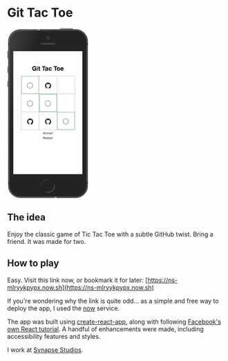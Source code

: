 # Git Tac Toe

![Git Tac Toe](GitTacToe.png)

## The idea

Enjoy the classic game of Tic Tac Toe with a subtle GitHub twist. Bring a friend. It was made for two.

## How to play
Easy. Visit this link now, or bookmark it for later: [https://ns-mlryykpypx.now.sh](https://ns-mlryykpypx.now.sh)

If you're wondering why the link is quite odd… as a simple and free way to deploy the app, I used the [now](https://zeit.co/now/) service.

The app was built using [create-react-app](https://github.com/facebookincubator/create-react-app), along with following [Facebook's own React tutorial](https://facebook.github.io/react/tutorial/tutorial.html). A handful of enhancements were made, including accessibility features and styles.

I work at [Synapse Studios](https://synapsestudios.com).
